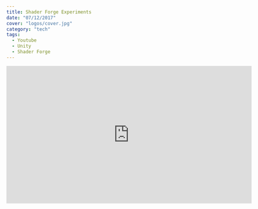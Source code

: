 ```yaml
---
title: Shader Forge Experiments
date: "07/12/2017"
cover: "logos/cover.jpg"
category: "tech"
tags:
  - Youtube
  - Unity
  - Shader Forge
---
```


<iframe type="text/html" width="640" height="360" src="https://www.youtube.com/embed/vFZEFowyOA4?autoplay=0" frameborder="0"></iframe>
